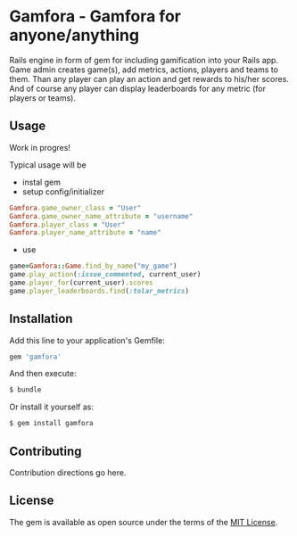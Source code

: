 # Gamfora - Gamfora for anyone/anything
Rails engine in form of gem for including gamification into your Rails app.
Game admin creates game(s), add metrics, actions, players and teams to them. Than any player can play an action and get rewards to his/her scores.
And of course any player can display leaderboards for any metric (for players or teams). 

## Usage
Work in progres!

Typical usage will be
- instal gem
- setup config/initializer
```ruby
Gamfora.game_owner_class = "User"
Gamfora.game_owner_name_attribute = "username"
Gamfora.player_class = "User"
Gamfora.player_name_attribute = "name"
```
- use 
```ruby
game=Gamfora::Game.find_by_name("my_game")
game.play_action(:issue_commented, current_user)
game.player_for(current_user).scores
game.player_leaderboards.find(:tolar_metrics)
```


## Installation
Add this line to your application's Gemfile:

```ruby
gem 'gamfora'
```

And then execute:
```bash
$ bundle
```

Or install it yourself as:
```bash
$ gem install gamfora
```

## Contributing
Contribution directions go here.

## License
The gem is available as open source under the terms of the [MIT License](http://opensource.org/licenses/MIT).
